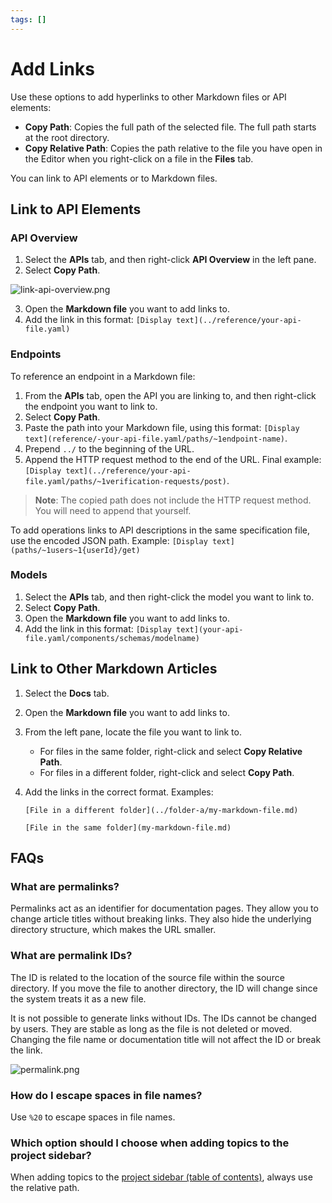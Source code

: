 ```yaml
---
tags: []
---
```


# Add Links

Use these options to add hyperlinks to other Markdown files or API elements: 

* **Copy Path**: Copies the full path of the selected file. The full path starts at the root directory.
* **Copy Relative Path**: Copies the path relative to the file you have open in the Editor when you right-click on a file in the **Files** tab. 

You can link to API elements or to Markdown files.

## Link to API Elements

### API Overview

1. Select the **APIs** tab, and then right-click **API Overview** in the left pane.
2. Select **Copy Path**. 

![link-api-overview.png](https://stoplight.io/api/v1/projects/cHJqOjI/images/Rr0cCDrLpB0)

3. Open the **Markdown file** you want to add links to.
4. Add the link in this format:
   `[Display text](../reference/your-api-file.yaml)`

### Endpoints

To reference an endpoint in a Markdown file:

1. From the **APIs** tab, open the API you are linking to, and then right-click the endpoint you want to link to.
2. Select **Copy Path**.
3. Paste the path into your Markdown file, using this format:
        `[Display text](reference/-your-api-file.yaml/paths/~1endpoint-name)`.
4. Prepend `../` to the beginning of the URL. 
4. Append the HTTP request method to the end of the URL. Final example:
        `[Display text](../reference/your-api-file.yaml/paths/~1verification-requests/post)`.

> **Note**: The copied path does not include the HTTP request method. You will need to append that yourself.

To add operations links to API descriptions in the same specification file, use the encoded JSON path. Example:
        `[Display text](paths/~1users~1{userId}/get)`

### Models

1. Select the **APIs** tab, and then right-click the model you want to link to.
2. Select **Copy Path**. 
3. Open the **Markdown file** you want to add links to.
4. Add the link in this format: `[Display text](your-api-file.yaml/components/schemas/modelname)`

## Link to Other Markdown Articles

1. Select the **Docs** tab.

2. Open the **Markdown file** you want to add links to.

3. From the left pane, locate the file you want to link to.
   * For files in the same folder, right-click and select **Copy Relative Path**. 
   * For files in a different folder, right-click and select **Copy Path**.

4. Add the links in the correct format. Examples:

   `[File in a different folder](../folder-a/my-markdown-file.md)`

   `[File in the same folder](my-markdown-file.md)`

## FAQs

   ### What are permalinks?

   Permalinks act as an identifier for documentation pages. They allow you to change article titles without breaking links. They also hide the underlying directory structure, which makes the URL smaller.

   ### What are permalink IDs?

   The ID is related to the location of the source file within the source directory. If you move the file to another directory, the ID will change since the system treats it as a new file.

It is not possible to generate links without IDs. The IDs cannot be changed by users. They are stable as long as the file is not deleted or moved. Changing the file name or documentation title will not affect the ID or break the link.

<!-- focus: center -->
![permalink.png](https://stoplight.io/api/v1/projects/cHJqOjI/images/T2Re8pZ5gmM)

   ### How do I escape spaces in file names?
   
   Use `%20` to escape spaces in file names.
   
   ### Which option should I choose when adding topics to the project sidebar?
   
   When adding topics to the [project sidebar (table of contents)](Sidebar/d.table-of-contents.md), always use the relative path.


